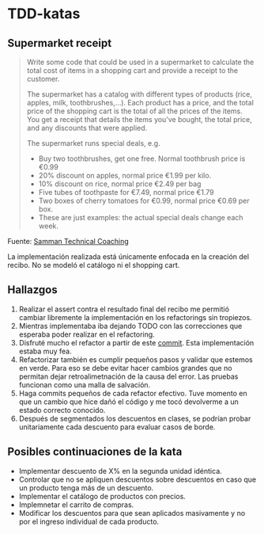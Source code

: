 # TDD-katas

## Supermarket receipt
>
>Write some code that could be used in a supermarket to calculate the total cost of items in a shopping cart and provide a receipt to the customer.
>
>The supermarket has a catalog with different types of products (rice, apples, milk, toothbrushes,…). Each product has a price, and the total price of the shopping cart is the total of all the prices of the items. You get a receipt that details the items you’ve bought, the total price, and any discounts that were applied.
>
>The supermarket runs special deals, e.g.
>
>- Buy two toothbrushes, get one free. Normal toothbrush price is €0.99
>- 20% discount on apples, normal price €1.99 per kilo.
>- 10% discount on rice, normal price €2.49 per bag
>- Five tubes of toothpaste for €7.49, normal price €1.79
>- Two boxes of cherry tomatoes for €0.99, normal price €0.69 per box.
>- These are just examples: the actual special deals change each week.

Fuente: [Samman Technical Coaching](https://sammancoaching.org/kata_descriptions/supermarket_receipt.html)

La implementación realizada está únicamente enfocada en la creación del recibo. No se modeló el catálogo ni el shopping cart.

## Hallazgos

1. Realizar el assert contra el resultado final del recibo me permitió cambiar libremente la implementación en los refactorings sin tropiezos.
2. Mientras implementaba iba dejando TODO con las correcciones que esperaba poder realizar en el refactoring.
3. Disfruté mucho el refactor a partir de este [commit](https://github.com/augusto-romero-arango/TDD-katas/tree/4e932c22e23e173d1a02e598fcb6cdbcbb5cfcfe). Esta implementación estaba muy fea.
4. Refactorizar también es cumplir pequeños pasos y validar que estemos en verde. Para eso se debe evitar hacer cambios grandes que no permitan dejar retroalimetnación de la causa del error. Las pruebas funcionan como una malla de salvación.
5. Haga commits pequeños de cada refactor efectivo. Tuve momento en que un cambio que hice dañó el código y me tocó devolverme a un estado correcto conocido.
6. Después de segmentados los descuentos en clases, se podrían probar unitariamente cada descuento para evaluar casos de borde.

## Posibles continuaciones de la kata

- Implementar descuento de X% en la segunda unidad idéntica.
- Controlar que no se apliquen descuentos sobre descuentos en caso que un producto tenga más de un descuento.
- Implementar el catálogo de productos con precios.
- Implemnetar el carrito de compras.
- Modificar los descuentos para que sean aplicados masivamente y no por el ingreso individual de cada producto.


